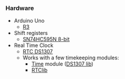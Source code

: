 ### Hardware
* Arduino Uno
  * [R3](http://www.amazon.com/MTS-Uno-Industrial-ATmega328P-Arduino/dp/B00KHYG8SC)
* Shift registers
  * [SN74HC595N 8-bit](http://www.amazon.com/gp/product/B00CL6HWZ2)
* Real Time Clock
  * [RTC DS1307](http://www.amazon.com/gp/product/B00BLC3C2Y)
  * Works with a few timekeeping modules:
    * [Time](https://www.pjrc.com/teensy/td_libs_Time.html) module ([DS1307 lib](https://www.pjrc.com/teensy/td_libs_DS1307RTC.html))
    * [RTClib](https://github.com/adafruit/RTClib)
